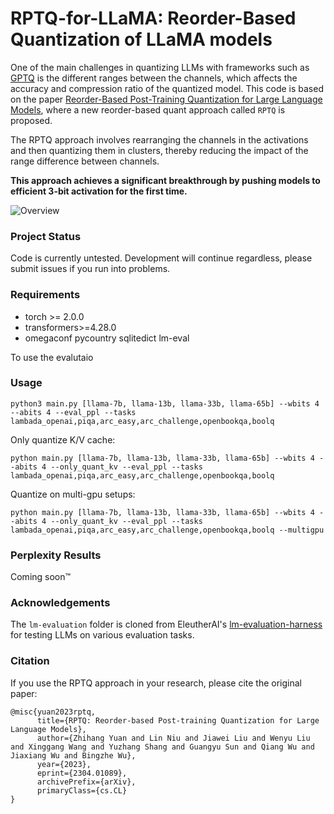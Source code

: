 # RPTQ-for-LLaMA: Reorder-Based Quantization of LLaMA models
One of the main challenges in quantizing LLMs with frameworks such as [GPTQ](https://github.com/qwopqwop200/GPTQ-for-LLaMa) is the different ranges between the channels, which affects the accuracy and compression ratio of the quantized model. This code is based on the paper [Reorder-Based Post-Training Quantization for Large Language Models](https://arxiv.org/abs/2304.01089), where a new reorder-based quant approach called `RPTQ` is proposed. 

The RPTQ approach involves rearranging the channels in the activations and then quantizing them in clusters, thereby reducing the impact of the range difference between channels. 

**This approach achieves a significant breakthrough by pushing models to efficient 3-bit activation for the first time.**

![Overview](static/cover.png)

### Project Status
Code is currently untested. Development will continue regardless, please submit issues if you run into problems.

### Requirements
- torch >= 2.0.0
- transformers>=4.28.0
- omegaconf pycountry sqlitedict lm-eval

To use the evalutaio

### Usage
```
python3 main.py [llama-7b, llama-13b, llama-33b, llama-65b] --wbits 4 --abits 4 --eval_ppl --tasks lambada_openai,piqa,arc_easy,arc_challenge,openbookqa,boolq
```

Only quantize K/V cache:

```
python main.py [llama-7b, llama-13b, llama-33b, llama-65b] --wbits 4 --abits 4 --only_quant_kv --eval_ppl --tasks lambada_openai,piqa,arc_easy,arc_challenge,openbookqa,boolq
```

Quantize on multi-gpu setups:
```
python main.py [llama-7b, llama-13b, llama-33b, llama-65b] --wbits 4 --abits 4 --only_quant_kv --eval_ppl --tasks lambada_openai,piqa,arc_easy,arc_challenge,openbookqa,boolq --multigpu
```

### Perplexity Results

Coming soon™️

### Acknowledgements
The `lm-evaluation` folder is cloned from EleutherAI's [lm-evaluation-harness](https://github.com/EleutherAI/lm-evaluation-harness) for testing LLMs on various evaluation tasks.

### Citation
If you use the RPTQ approach in your research, please cite the original paper:
```
@misc{yuan2023rptq,
      title={RPTQ: Reorder-based Post-training Quantization for Large Language Models}, 
      author={Zhihang Yuan and Lin Niu and Jiawei Liu and Wenyu Liu and Xinggang Wang and Yuzhang Shang and Guangyu Sun and Qiang Wu and Jiaxiang Wu and Bingzhe Wu},
      year={2023},
      eprint={2304.01089},
      archivePrefix={arXiv},
      primaryClass={cs.CL}
}
```